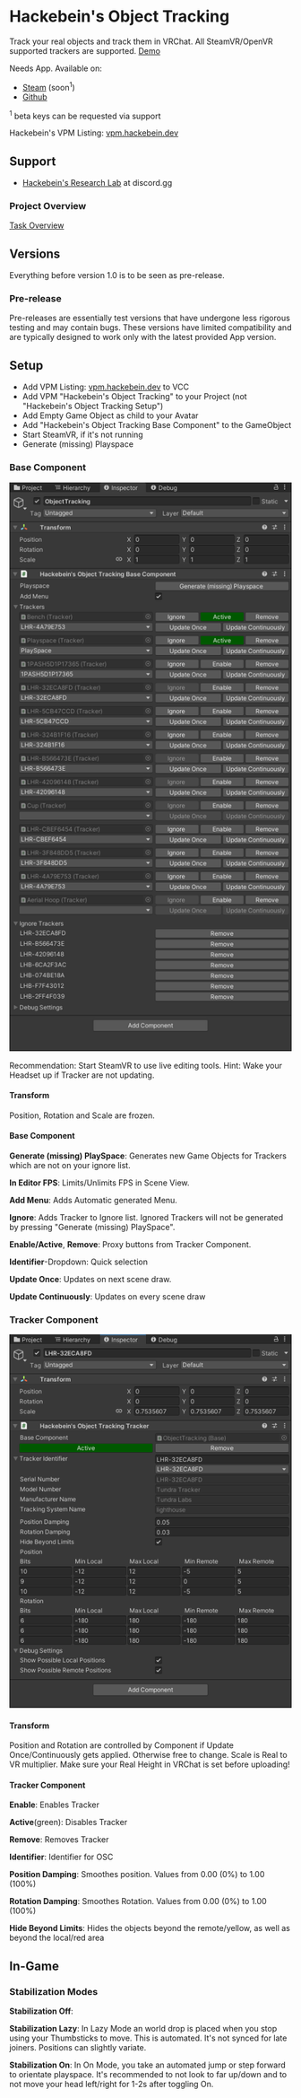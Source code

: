 # Hackebein's Object Tracking
Track your real objects and track them in VRChat. All SteamVR/OpenVR supported trackers are supported. [Demo](https://x.com/Hackebein/status/1817729114142343460)

Needs App. Available on:
* [Steam](https://store.steampowered.com/app/3140770) (soon<sup>1</sup>)
* [Github](https://github.com/Hackebein/Object-Tracking-App/releases)

<sup>1</sup> beta keys can be requested via support

Hackebein's VPM Listing: [vpm.hackebein.dev](https://vpm.hackebein.dev)

## Support
* [Hackebein's Research Lab](https://discord.gg/AqCwGqqQmW) at discord.gg

### Project Overview
[Task Overview](https://github.com/users/Hackebein/projects/4)

## Versions
Everything before version 1.0 is to be seen as pre-release.

### Pre-release
Pre-releases are essentially test versions that have undergone less rigorous testing and may contain bugs. These versions have limited compatibility and are typically designed to work only with the latest provided App version.

## Setup
* Add VPM Listing: [vpm.hackebein.dev](https://vpm.hackebein.dev) to VCC
* Add VPM "Hackebein's Object Tracking" to your Project (not "Hackebein's Object Tracking Setup")
* Add Empty Game Object as child to your Avatar
* Add "Hackebein's Object Tracking Base Component" to the GameObject
* Start SteamVR, if it's not running
* Generate (missing) Playspace

### Base Component
![Base Component](Docs/base_component.png)

Recommendation: Start SteamVR to use live editing tools.
Hint: Wake your Headset up if Tracker are not updating.

#### Transform
Position, Rotation and Scale are frozen.

#### Base Component
**Generate (missing) PlaySpace**: Generates new Game Objects for Trackers which are not on your ignore list.

**In Editor FPS**: Limits/Unlimits FPS in Scene View.

**Add Menu**: Adds Automatic generated Menu.

**Ignore**: Adds Tracker to Ignore list. Ignored Trackers will not be generated by pressing "Generate (missing) PlaySpace".

**Enable/Active**, **Remove**: Proxy buttons from Tracker Component.

**Identifier**-Dropdown: Quick selection

**Update Once**: Updates on next scene draw.

**Update Continuously**: Updates on every scene draw

### Tracker Component
![Tracker Component](Docs/tracker_component.png)

#### Transform
Position and Rotation are controlled by Component if Update Once/Continuously gets applied. Otherwise free to change.
Scale is Real to VR multiplier. Make sure your Real Height in VRChat is set before uploading!

#### Tracker Component

**Enable**: Enables Tracker

**Active**(green): Disables Tracker

**Remove**: Removes Tracker

**Identifier**: Identifier for OSC

**Position Damping**: Smoothes position. Values from 0.00 (0%) to 1.00 (100%)

**Rotation Damping**: Smoothes Rotation. Values from 0.00 (0%) to 1.00 (100%)

**Hide Beyond Limits**: Hides the objects beyond the remote/yellow, as well as beyond the local/red area


## In-Game

### Stabilization Modes

**Stabilization Off**: 

**Stabilization Lazy**: In Lazy Mode an world drop is placed when you stop using your Thumbsticks to move. This is automated. It's not synced for late joiners. Positions can slightly variate.

**Stabilization On**: In On Mode, you take an automated jump or step forward to orientate playspace. It's recommended to not look to far up/down and to not move your head left/right for 1-2s after toggling On.
